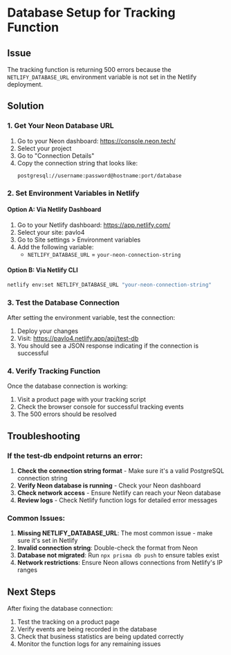 # Database Setup for Tracking Function

## Issue

The tracking function is returning 500 errors because the `NETLIFY_DATABASE_URL`
environment variable is not set in the Netlify deployment.

## Solution

### 1. Get Your Neon Database URL

1. Go to your Neon dashboard: https://console.neon.tech/
2. Select your project
3. Go to "Connection Details"
4. Copy the connection string that looks like:
   ```
   postgresql://username:password@hostname:port/database
   ```

### 2. Set Environment Variables in Netlify

#### Option A: Via Netlify Dashboard

1. Go to your Netlify dashboard: https://app.netlify.com/
2. Select your site: pavlo4
3. Go to Site settings > Environment variables
4. Add the following variable:
   - `NETLIFY_DATABASE_URL` = `your-neon-connection-string`

#### Option B: Via Netlify CLI

```bash
netlify env:set NETLIFY_DATABASE_URL "your-neon-connection-string"
```

### 3. Test the Database Connection

After setting the environment variable, test the connection:

1. Deploy your changes
2. Visit: https://pavlo4.netlify.app/api/test-db
3. You should see a JSON response indicating if the connection is successful

### 4. Verify Tracking Function

Once the database connection is working:

1. Visit a product page with your tracking script
2. Check the browser console for successful tracking events
3. The 500 errors should be resolved

## Troubleshooting

### If the test-db endpoint returns an error:

1. **Check the connection string format** - Make sure it's a valid PostgreSQL
   connection string
2. **Verify Neon database is running** - Check your Neon dashboard
3. **Check network access** - Ensure Netlify can reach your Neon database
4. **Review logs** - Check Netlify function logs for detailed error messages

### Common Issues:

1. **Missing NETLIFY_DATABASE_URL**: The most common issue - make sure it's set
   in Netlify
2. **Invalid connection string**: Double-check the format from Neon
3. **Database not migrated**: Run `npx prisma db push` to ensure tables exist
4. **Network restrictions**: Ensure Neon allows connections from Netlify's IP
   ranges

## Next Steps

After fixing the database connection:

1. Test the tracking on a product page
2. Verify events are being recorded in the database
3. Check that business statistics are being updated correctly
4. Monitor the function logs for any remaining issues
